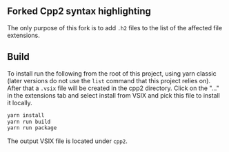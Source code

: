 ## Forked Cpp2 syntax highlighting
The only purpose of this fork is to add `.h2` files to the list of the affected file extensions.

## Build

To install run the following from the root of this project, using yarn classic (later versions do not use the `list` command that this project relies on). After that a `.vsix` file will be created in the cpp2 directory. Click on the "..." in the extensions tab and select install from VSIX and pick this file to install it locally.
```bash
yarn install
yarn run build
yarn run package
```

The output VSIX file is located under `cpp2`.
